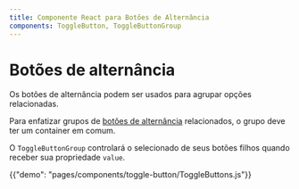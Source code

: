 ```yaml
---
title: Componente React para Botões de Alternância
components: ToggleButton, ToggleButtonGroup
---
```


# Botões de alternância

<p class="description">Os botões de alternância podem ser usados para agrupar opções relacionadas.</p>

Para enfatizar grupos de [botões de alternância](https://material.io/design/components/buttons.html#toggle-button) relacionados, o grupo deve ter um container em comum.

O `ToggleButtonGroup` controlará o selecionado de seus botões filhos quando receber sua propriedade `value`.

{{"demo": "pages/components/toggle-button/ToggleButtons.js"}}